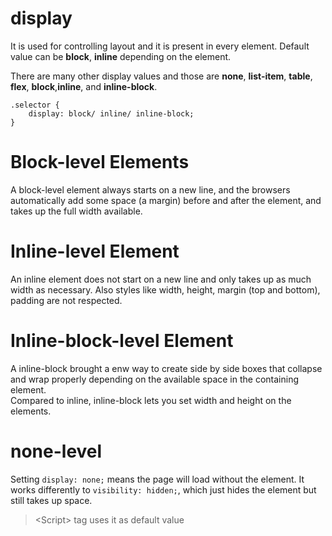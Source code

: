 # display
It is used for controlling layout and it is present in every element. Default value can be **block**, **inline** depending on the element.

There are many other display values and those are **none**, **list-item**, **table**, **flex**, **block**,**inline**, and **inline-block**.
```
.selector {
    display: block/ inline/ inline-block;
}
```

# Block-level Elements
A block-level element always starts on a new line, and the browsers automatically add some space (a margin) before and after the element, and takes up the full width available.

# Inline-level Element
An inline element does not start on a new line and only takes up as much width as necessary. Also styles like width, height, margin (top and bottom), padding are not respected.

# Inline-block-level Element
A inline-block brought a enw way to create side by side boxes that collapse and wrap properly depending on the available space in the containing element.  
Compared to inline, inline-block lets you set width and height on the elements.

# none-level
Setting `display: none;` means the page will load without the element. It works differently to `visibility: hidden;`, which just hides the element but still takes up space. 
> \<Script> tag uses it as default value
